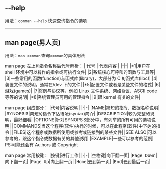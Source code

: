 ## --help
用法：`comman --help`
快速查询指令的选项

---
## man page(男人页)
用法：`man comman`
查询`comman`的具体用法

man page 左上角指令名称后代号解析：
| 代号 | 代表内容 |
|-|-|
|*1|用户在 shell 环境中可以操作的指令或可执行文件|
|2|系统核心可呼叫的函数与工具等|
|3|一些常用的函数(function)与函式库(library)，大部分为 C 的函式库(libc)|
|4|装置文件的说明，通常在/dev 下的文件|
|*5|配置文件或者是某些文件的格式|
|6|游戏(games)|
|7|惯例与协议等，例如 Linux 文件系统、网络协议、ASCII code 等等的说明|
|*8|系统管理员可用的管理指令|
|9|跟 kernel 有关的文件|

man page 组成部分：
|代号|内容说明|
|-|-|
|NAME|简短的指令、数据名称说明|
|SYNOPSIS|简短的指令下达语法(syntax)简介|
|DESCRIPTION|较为完整的说明，最好细看|
|OPTIONS|针对SYNOPSIS部分中，有列举的所有可用的选项说明|
|COMMANDS|当这个程序(软件)执行的时候，可以在此程序(软件)中下达的指令|
|FILES|这个程序或数据所使用或参考或链接到的某些文件|
|SEE ALSO|可以参考的，跟这个指令或数据有关的其他说明|
|EXAMPLE|一些可以参考的范例|
PS:可能还会有 Authors 或 Copyright

man page 常用按键：
|按键|进行工作|
|-|-|
|<kbd>空格键</kbd>|向下翻一页|
|<kbd>Page Down</kbd>|向下翻一页|
|<kbd>Page Up</kbd>|向上翻一页|
|<kbd>Home</kbd>|去到第一页|
|<kbd>End</kbd>|去到最后一页|


